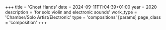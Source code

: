 +++
title = 'Ghost Hands'
date = 2024-09-11T11:04:39+01:00
year = 2020
description = 'for solo violin and electronic sounds'
work_type = 'Chamber/Solo Artist/Electronic'
type = 'compositions'
[params]
    page_class = 'composition'
+++
